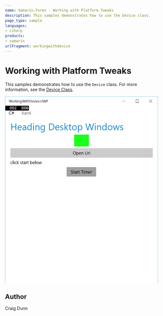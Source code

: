```yaml
---
name: Xamarin.Forms - Working with Platform Tweaks
description: This samples demonstrates how to use the Device class.
page_type: sample
languages:
- csharp
products:
- xamarin
urlFragment: workingwithdevice
---
```

# Working with Platform Tweaks

This samples demonstrates how to use the `Device` class. For more information, see the [Device Class](http://developer.xamarin.com/guides/xamarin-forms/platform-features/device/).


![Working with Platform Tweaks application screenshot](Screenshots/uwp.png "Working with Platform Tweaks application screenshot")

## Author

Craig Dunn
